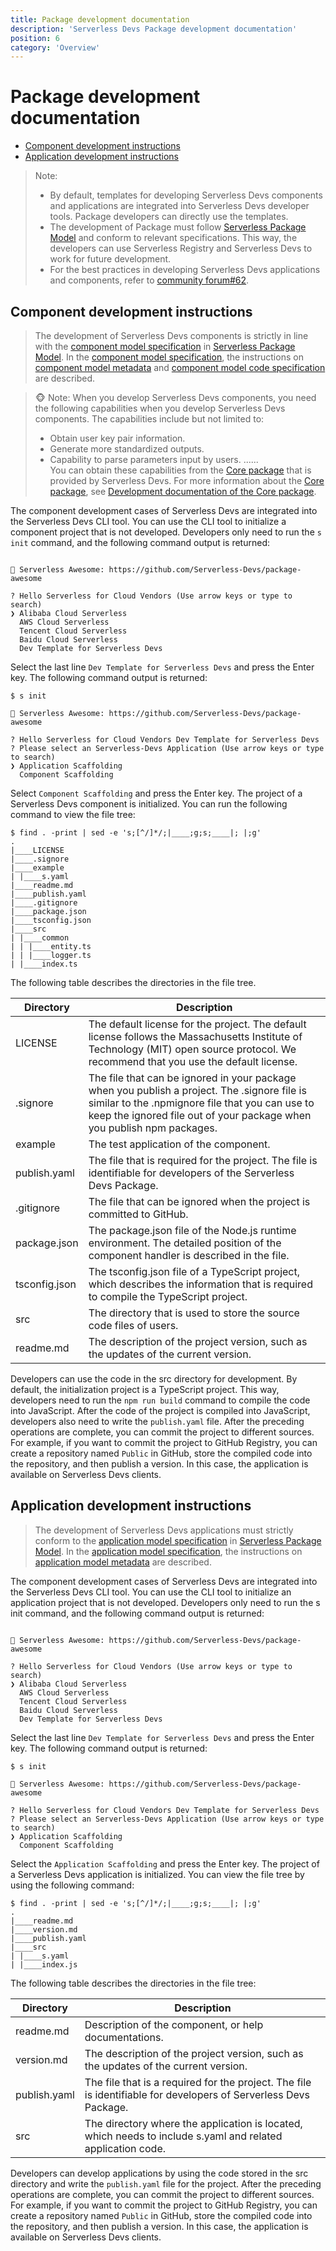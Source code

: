 ```yaml
---
title: Package development documentation
description: 'Serverless Devs Package development documentation'
position: 6
category: 'Overview'
---
```



# Package development documentation


- [Component development instructions](#Component-development-instructions)
- [Application development instructions](#Application-development-instructions)


> Note: 
> - By default, templates for developing Serverless Devs components and applications are integrated into Serverless Devs developer tools. Package developers can directly use the templates. 
> - The development of Package must follow [Serverless Package Model](../../spec/en/0.0.2/serverless_registry_model/readme.md) and conform to relevant specifications. This way, the developers can use Serverless Registry and Serverless Devs to work for future development. 
> - For the best practices in developing Serverless Devs applications and components, refer to [community forum#62](https://github.com/Serverless-Devs/Serverless-Devs/discussions/62).

## Component development instructions

> The development of Serverless Devs components is strictly in line with the [component model specification](../../spec/en/0.0.2/serverless_package_model/3.package_model.md#Component-model-specification) in [Serverless Package Model](../../spec/en/0.0.2/serverless_package_model/readme.md). In the [component model specification](../../spec/en/0.0.2/serverless_package_model/3.package_model.md#Component-model-specification), the instructions on [component model metadata](../../spec/en/0.0.2/serverless_package_model/3.package_model.md#Component-model-specification) and [component model code specification](../../spec/en/0.0.2/serverless_package_model/3.package_model.md#Component-model-metadata) are described. 

> 🐵 Note: When you develop Serverless Devs components, you need the following capabilities when you develop Serverless Devs components. The capabilities include but not limited to: 
> - Obtain user key pair information. 
> - Generate more standardized outputs. 
> - Capability to parse parameters input by users. 
> ......   
> You can obtain these capabilities from the [Core package](https://github.com/Serverless-Devs/core) that is provided by Serverless Devs. For more information about the [Core package](https://github.com/Serverless-Devs/core), see [Development documentation of the Core package](https://github.com/Serverless-Devs/core).

The component development cases of Serverless Devs are integrated into the Serverless Devs CLI tool. You can use the CLI tool to initialize a component project that is not developed. Developers only need to run the `s init` command, and the following command output is returned:

```shell script

🚀 Serverless Awesome: https://github.com/Serverless-Devs/package-awesome

? Hello Serverless for Cloud Vendors (Use arrow keys or type to search)
❯ Alibaba Cloud Serverless 
  AWS Cloud Serverless 
  Tencent Cloud Serverless 
  Baidu Cloud Serverless 
  Dev Template for Serverless Devs 
```

Select the last line `Dev Template for Serverless Devs` and press the Enter key. The following command output is returned: 

```shell script
$ s init

🚀 Serverless Awesome: https://github.com/Serverless-Devs/package-awesome

? Hello Serverless for Cloud Vendors Dev Template for Serverless Devs
? Please select an Serverless-Devs Application (Use arrow keys or type to search)
❯ Application Scaffolding 
  Component Scaffolding 
```

Select `Component Scaffolding` and press the Enter key. The project of a Serverless Devs component is initialized. You can run the following command to view the file tree:

```shell script
$ find . -print | sed -e 's;[^/]*/;|____;g;s;____|; |;g'
.
|____LICENSE
|____.signore
|____example
| |____s.yaml
|____readme.md
|____publish.yaml
|____.gitignore
|____package.json
|____tsconfig.json
|____src
| |____common
| | |____entity.ts
| | |____logger.ts
| |____index.ts
```

The following table describes the directories in the file tree.

| Directory     | Description                                                  |
| ------------- | ------------------------------------------------------------ |
| LICENSE       | The default license for the project. The  default license follows the Massachusetts Institute of Technology (MIT) open  source protocol. We recommend that you use the default license. |
| .signore      | The file that can be ignored in your  package when you publish a project. The .signore file is similar to the .npmignore file that you can use to keep the ignored file out of your  package when you publish npm packages. |
| example       | The test application of the component.                       |
| publish.yaml  | The file that is required for the project.  The file is identifiable for developers of the Serverless Devs Package. |
| .gitignore    | The file that can be ignored when the  project is committed to GitHub. |
| package.json  | The package.json file of the Node.js  runtime environment. The detailed position of the component handler is  described in the file. |
| tsconfig.json | The tsconfig.json file of a TypeScript  project, which describes the information that is required to compile the  TypeScript project. |
| src           | The directory that is used to store the  source code files of users. |
| readme.md     | The description of the project version,  such as the updates of the current version. |


Developers can use the code in the src directory for development. By default, the initialization project is a TypeScript project. This way, developers need to run the `npm run build` command to compile the code into JavaScript. After the code of the project is compiled into JavaScript, developers also need to write the `publish.yaml` file. After the preceding operations are complete, you can commit the project to different sources. For example, if you want to commit the project to GitHub Registry, you can create a repository named `Public` in GitHub, store the compiled code into the repository, and then publish a version. In this case, the application is available on Serverless Devs clients. 

## Application development instructions

> The development of Serverless Devs applications must strictly conform to the [application model specification](../../spec/en/0.0.2/serverless_package_model/3.package_model.md#Application-model-specification) in [Serverless Package Model](../../spec/en/0.0.2/serverless_package_model/readme.md). In the [application model specification](../../spec/en/0.0.2/serverless_package_model/3.package_model.md#Application-model-specification), the instructions on [application model metadata](../../spec/en/0.0.2/serverless_package_model/3.package_model.md#Application-model-metadata) are described. 

The component development cases of Serverless Devs are integrated into the Serverless Devs CLI tool. You can use the CLI tool to initialize an application project that is not developed. Developers only need to run the s init command, and the following command output is returned:

```shell script

🚀 Serverless Awesome: https://github.com/Serverless-Devs/package-awesome

? Hello Serverless for Cloud Vendors (Use arrow keys or type to search)
❯ Alibaba Cloud Serverless 
  AWS Cloud Serverless 
  Tencent Cloud Serverless 
  Baidu Cloud Serverless 
  Dev Template for Serverless Devs 
```

Select the last line `Dev Template for Serverless Devs` and press the Enter key. The following command output is returned: 


```shell script
$ s init

🚀 Serverless Awesome: https://github.com/Serverless-Devs/package-awesome

? Hello Serverless for Cloud Vendors Dev Template for Serverless Devs
? Please select an Serverless-Devs Application (Use arrow keys or type to search)
❯ Application Scaffolding 
  Component Scaffolding 
```

Select the `Application Scaffolding` and press the Enter key. The project of a Serverless Devs application is initialized. You can view the file tree by using the following command:

```shell script
$ find . -print | sed -e 's;[^/]*/;|____;g;s;____|; |;g'
.
|____readme.md
|____version.md
|____publish.yaml
|____src
| |____s.yaml
| |____index.js
```

The following table describes the directories in the file tree: 

| Directory    | Description                                                  |
| ------------ | ------------------------------------------------------------ |
| readme.md    | Description of the component, or help  documentations.       |
| version.md   | The description of the project version,  such as the updates of the current version. |
| publish.yaml | The file that is a required for the  project. The file is identifiable for developers of Serverless Devs Package. |
| src          | The directory where the application is  located, which needs to include s.yaml and related application code. |


Developers can develop applications by using the code stored in the src directory and write the `publish.yaml` file for the project. After the preceding operations are complete, you can commit the project to different sources. For example, if you want to commit the project to GitHub Registry, you can create a repository named `Public` in GitHub, store the compiled code into the repository, and then publish a version. In this case, the application is available on Serverless Devs clients.
